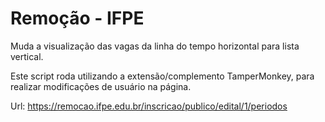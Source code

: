 # Remoção - IFPE
Muda a visualização das vagas da linha do tempo horizontal para lista vertical.

Este script roda utilizando a extensão/complemento TamperMonkey, para realizar modificações de usuário na página.

Url: https://remocao.ifpe.edu.br/inscricao/publico/edital/1/periodos



